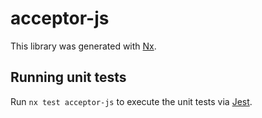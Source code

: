 # acceptor-js

This library was generated with [Nx](https://nx.dev).

## Running unit tests

Run `nx test acceptor-js` to execute the unit tests via [Jest](https://jestjs.io).
